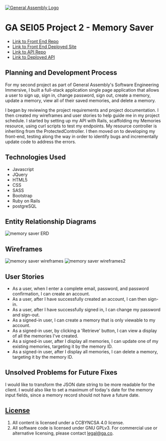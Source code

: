 [![General Assembly Logo](https://camo.githubusercontent.com/1a91b05b8f4d44b5bbfb83abac2b0996d8e26c92/687474703a2f2f692e696d6775722e636f6d2f6b6538555354712e706e67)](https://generalassemb.ly/education/web-development-immersive)

# GA SEI05 Project 2 - Memory Saver

- [Link to Front End Repo](https://github.com/aburkland/project-2-client)
- [Link to Front End Deployed Site](https://aburkland.github.io/project-2-client/)
- [Link to API Repo](https://github.com/aburkland/project_2_api)
- [Link to Deployed API](https://desolate-badlands-44499.herokuapp.com)

## Planning and Development Process
For my second project as part of General Assembly's Software Engineering Immersive,
I built a full-stack application single page application that allows a user to sign up, sign in, change password, sign out, create a memory, update a memory, view all of their saved memories, and delete a memory.

I began by reviewing the project requirements and project documentation. I then
created my wireframes and user stories to help guide me in my project schedule.
I started by setting up my API with Rails, scaffolding my Memories resource, using curl scripts to test my endpoints. My resource controller is inheriting from the ProtectedController. I then moved on to developing my front-end, testing along the way in order to identify bugs and incrementally update code to address the errors.

## Technologies Used
- Javascript
- JQuery
- HTML5
- CSS
- SASS
- Bootstrap
- Ruby on Rails
- postgreSQL

## Entity Relationship Diagrams
![memory saver ERD](https://live.staticflickr.com/65535/48938048816_a215765843_k.jpg "MemorySaver ERD")

## Wireframes
![memory saver wireframes](https://live.staticflickr.com/65535/48938237587_50b6c31828_c.jpg "MemorySaver wireframes")
![memory saver wireframes2](https://live.staticflickr.com/65535/48937505218_40458a0e24_c.jpg "MemorySaver wireframes2")

## User Stories
- As a user, when I enter a complete email, password, and password confirmation, I can create an account.
- As a user, after I have successfully created an account, I can then sign-in.
- As a user, after I have successfully signed in, I can change my password and sign-out.
- As a signed-in user, I can create a memory that is only viewable to my account.
- As a signed-in user, by clicking a 'Retrieve' button, I can view a display of all the memories I've created.
- As a signed-in user, after I display all memories, I can update one of my existing memories, targeting it by the memory ID.
- As a signed-in user, after I display all memories, I can delete a memory, targeting it by the memory ID.

## Unsolved Problems for Future Fixes
I would like to transform the JSON date string to be more readable for the client.
I would also like to set a maximum of today's date for the memory input fields, since a memory record should not have a future date.

## [License](LICENSE)

1. All content is licensed under a CC­BY­NC­SA 4.0 license.
1. All software code is licensed under GNU GPLv3. For commercial use or
    alternative licensing, please contact legal@ga.co.
